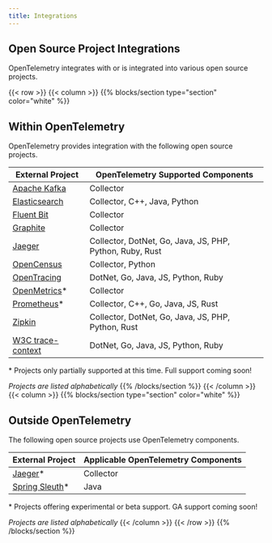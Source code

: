 ```yaml
---
title: Integrations
---
```


<a class="td-offset-anchor"></a>
<section class="row td-box td-box--1 position-relative td-box--gradient td-box--height-auto">
  <div class="container text-center td-arrow-down">
    <h1>Open Source Project Integrations</h1>
    <span class="h4 mb-0">
      <p>OpenTelemetry integrates with or is integrated into various open source projects.</p>
    </span>
  </div>
</section>

{{< row >}}
{{< column >}}
{{% blocks/section type="section" color="white" %}}
## Within OpenTelemetry
OpenTelemetry provides integration with the following open source projects.
<br/>

| External Project                                          | OpenTelemetry Supported Components                       |
| ----------------                                          | ----------------------------------                       |
| [Apache Kafka](https://kafka.apache.org/)                 | Collector                                                |
| [Elasticsearch](https://github.com/elastic/elasticsearch) | Collector, C++, Java, Python                             |
| [Fluent Bit](https://fluentbit.io/)                       | Collector                                                |
| [Graphite](https://graphiteapp.org/)                      | Collector                                                |
| [Jaeger](https://www.jaegertracing.io/)                   | Collector, DotNet, Go, Java, JS, PHP, Python, Ruby, Rust |
| [OpenCensus](https://opencensus.io/)                      | Collector, Python                                        |
| [OpenTracing](https://opentracing.io/)                    | DotNet, Go, Java, JS, Python, Ruby
| [OpenMetrics](https://openmetrics.io/)\*                  | Collector                                                |
| [Prometheus](https://prometheus.io/)\*                    | Collector, C++, Go, Java, JS, Rust                       |
| [Zipkin](https://zipkin.io/)                              | Collector, DotNet, Go, Java, JS, PHP, Python, Rust       |
| [W3C trace-context](https://www.w3.org/TR/trace-context/) | DotNet, Go, Java, JS, Python, Ruby                       |

\* Projects only partially supported at this time. Full support coming soon!

_Projects are listed alphabetically_
{{% /blocks/section %}}
{{< /column >}}
{{< column >}}
{{% blocks/section type="section" color="white" %}}
## Outside OpenTelemetry
The following open source projects use OpenTelemetry components.
<br/>

| External Project                                                                       | Applicable OpenTelemetry Components |
| ----------------                                                                       | ----------------------------------- |
| [Jaeger](https://www.jaegertracing.io/docs/1.21/opentelemetry/)\*                      | Collector                           |
| [Spring Sleuth](https://github.com/spring-cloud-incubator/spring-cloud-sleuth-otel/)\* | Java                                |

\* Projects offering experimental or beta support. GA support coming soon!

_Projects are listed alphabetically_
{{< /column >}}
{{< /row >}}
{{% /blocks/section %}}
